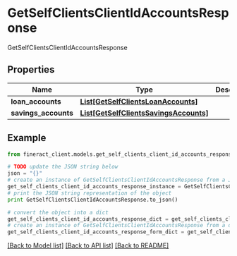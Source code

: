 # GetSelfClientsClientIdAccountsResponse

GetSelfClientsClientIdAccountsResponse

## Properties

Name | Type | Description | Notes
------------ | ------------- | ------------- | -------------
**loan_accounts** | [**List[GetSelfClientsLoanAccounts]**](GetSelfClientsLoanAccounts.md) |  | [optional] 
**savings_accounts** | [**List[GetSelfClientsSavingsAccounts]**](GetSelfClientsSavingsAccounts.md) |  | [optional] 

## Example

```python
from fineract_client.models.get_self_clients_client_id_accounts_response import GetSelfClientsClientIdAccountsResponse

# TODO update the JSON string below
json = "{}"
# create an instance of GetSelfClientsClientIdAccountsResponse from a JSON string
get_self_clients_client_id_accounts_response_instance = GetSelfClientsClientIdAccountsResponse.from_json(json)
# print the JSON string representation of the object
print GetSelfClientsClientIdAccountsResponse.to_json()

# convert the object into a dict
get_self_clients_client_id_accounts_response_dict = get_self_clients_client_id_accounts_response_instance.to_dict()
# create an instance of GetSelfClientsClientIdAccountsResponse from a dict
get_self_clients_client_id_accounts_response_form_dict = get_self_clients_client_id_accounts_response.from_dict(get_self_clients_client_id_accounts_response_dict)
```
[[Back to Model list]](../README.md#documentation-for-models) [[Back to API list]](../README.md#documentation-for-api-endpoints) [[Back to README]](../README.md)


